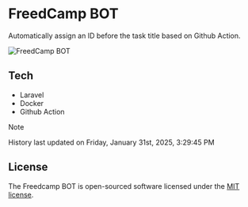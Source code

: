 # FreedCamp BOT

Automatically assign an ID before the task title based on Github Action.

![FreedCamp BOT](https://repository-images.githubusercontent.com/737932867/7d34798b-2680-471c-b089-a78a718d3d6a)

## Tech

- Laravel
- Docker
- Github Action

> [!NOTE]  
> History last updated on Friday, January 31st, 2025, 3:29:45 PM

## License

The Freedcamp BOT is open-sourced software licensed under the [MIT license](https://opensource.org/licenses/MIT).
